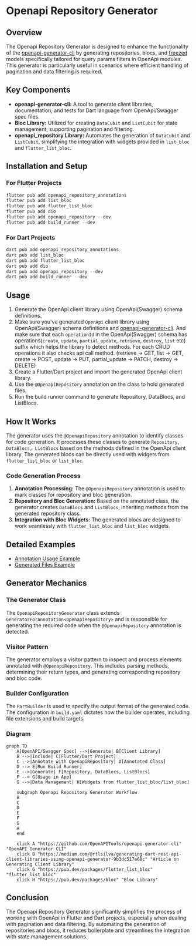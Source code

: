 # Openapi Repository Generator

## Overview

The Openapi Repository Generator is designed to enhance the functionality of the [openapi-generator-cli](https://github.com/OpenAPITools/openapi-generator-cli) by generating repositories, blocs, and [freezed](https://pub.dev/packages/freezed) models specifically tailored for query params filters in OpenApi modules. This generator is particularly useful in scenarios where efficient handling of pagination and data filtering is required.

## Key Components

- **openapi-generator-cli:** A tool to generate client libraries, documentation, and tests for Dart language from OpenApi/Swagger spec files.
- **Bloc Library:** Utilized for creating `DataCubit` and `ListCubit` for state management, supporting pagination and filtering.
- **openapi_repository Library:** Automates the generation of `DataCubit` and `ListCubit`, simplifying the integration with widgets provided in `list_bloc` and `flutter_list_bloc`.

## Installation and Setup

### For Flutter Projects

```Dart
flutter pub add openapi_repository_annotations
flutter pub add list_bloc
flutter pub add flutter_list_bloc
flutter pub add dio
flutter pub add openapi_repository --dev
flutter pub add build_runner --dev
```

### For Dart Projects

```Dart
dart pub add openapi_repository_annotations
dart pub add list_bloc
dart pub add flutter_list_bloc
dart pub add dio
dart pub add openapi_repository --dev
dart pub add build_runner --dev
```

## Usage

1. Generate the OpenApi client library using OpenApi(Swagger) schema definitions.
2. Make sure you've generated `OpenApi` client library using OpenApi(Swagger) schema definitions and [openapi-generator-cli](https://github.com/OpenAPITools/openapi-generator-cli). And make sure that each `operationId` in the OpenApi(Swagger) schema has operations(`create`, `update`, `partial_update`, `retrieve`, `destroy`, `list` etc) suffix which helps the library to detect methods. For each CRUD operations it also checks api call method. (retrieve -> GET, list -> GET, create -> POST, update -> PUT, partial_update -> PATCH, destroy -> DELETE)
3. Create a Flutter/Dart project and import the generated OpenApi client library.
4. Use the `@OpenapiRepository` annotation on the class to hold generated files.
5. Run the build runner command to generate Repository, DataBlocs, and ListBlocs.

## How It Works

The generator uses the `@OpenapiRepository` annotation to identify classes for code generation. It processes these classes to generate `Repository, DataBlocs, ListBlocs` based on the methods defined in the OpenApi client library. The generated blocs can be directly used with widgets from `flutter_list_bloc` or `list_bloc`.

### Code Generation Process

1. **Annotation Processing:** The `@OpenapiRepository` annotation is used to mark classes for repository and bloc generation.
2. **Repository and Bloc Generation:** Based on the annotated class, the generator creates `DataBlocs` and `ListBlocs`, inheriting methods from the generated repository class.
3. **Integration with Bloc Widgets:** The generated blocs are designed to work seamlessly with `flutter_list_bloc` and `list_bloc` widgets.

## Detailed Examples

- [Annotation Usage Example](https://github.com/djangoflow/demo-flutter/blob/main/packages/demo/lib/data/api_repository/api_repository.dart)
- [Generated Files Example](https://github.com/djangoflow/demo-flutter/blob/main/packages/demo/lib/data/api_repository/api_repository.openapi.dart)

## Generator Mechanics

### The Generator Class

The `OpenapiRepositoryGenerator` class extends `GeneratorForAnnotation<OpenapiRepository>` and is responsible for generating the required code when the `@OpenapiRepository` annotation is detected.

### Visitor Pattern

The generator employs a visitor pattern to inspect and process elements annotated with `@OpenapiRepository`. This includes parsing methods, determining their return types, and generating corresponding repository and bloc code.

### Builder Configuration

The `PartBuilder` is used to specify the output format of the generated code. The configuration in `build.yaml` dictates how the builder operates, including file extensions and build targets.

### Diagram

```mermaid
graph TD
    A[OpenAPI/Swagger Spec] -->|Generate| B[Client Library]
    B -->|Include| C[Flutter/Dart Project]
    C -->|Annotate with OpenapiRepository| D[Annotated Class]
    D --> E[Run Build Runner]
    E -->|Generate| F[Repository, DataBlocs, ListBlocs]
    F --> G[Usage in App]
    G -->|Data Management| H[Widgets from flutter_list_bloc/list_bloc]

    subgraph Openapi Repository Generator Workflow
    B
    C
    D
    E
    F
    G
    H
    end

    click A "https://github.com/OpenAPITools/openapi-generator-cli" "OpenAPI Generator CLI"
    click B "https://medium.com/@rtlsilva/generating-dart-rest-api-client-libraries-using-openapi-generator-9b3dc517e68c" "Article on Generating Client Library"
    click G "https://pub.dev/packages/flutter_list_bloc" "flutter_list_bloc"
    click H "https://pub.dev/packages/bloc" "Bloc Library"
```

## Conclusion

The Openapi Repository Generator significantly simplifies the process of working with OpenApi in Flutter and Dart projects, especially when dealing with pagination and data filtering. By automating the generation of repositories and blocs, it reduces boilerplate and streamlines the integration with state management solutions.
